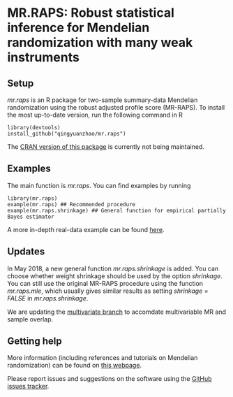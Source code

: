# MR.RAPS: Robust statistical inference for Mendelian randomization with many weak instruments

## Setup
*mr.raps* is an R package for two-sample summary-data Mendelian randomization using the robust adjusted profile score (MR-RAPS). To install the most up-to-date version, run the following command in R

```
library(devtools)
install_github("qingyuanzhao/mr.raps")
```

The [CRAN version of this package](https://cran.r-project.org/web/packages/mr.raps/index.html) is currently not being maintained.

## Examples
The main function is *mr.raps*. You can find examples by running

```
library(mr.raps)
example(mr.raps) ## Recommended procedure
example(mr.raps.shrinkage) ## General function for empirical partially Bayes estimator
```

A more in-depth real-data example can be found [here](http://www.statslab.cam.ac.uk/~qz280/talks/mr_challenge_report_marked.pdf).

## Updates
In May 2018, a new general function *mr.raps.shrinkage* is added. You can choose whether weight shrinkage should be used by the option *shrinkage*. You can still use the original MR-RAPS procedure using the function *mr.raps.mle*, which usually gives similar results as setting *shrinkage = FALSE* in *mr.raps.shrinkage*.

We are updating the [multivariate branch](https://github.com/qingyuanzhao/mr.raps/tree/multivariate) to accomdate multivariable MR and sample overlap.

## Getting help
More information (including references and tutorials on Mendelian randomization) can be found on [this webpage](http://www.statslab.cam.ac.uk/~qz280/MR.html). 

Please report issues and suggestions on the software using the [GitHub issues tracker](https://github.com/qingyuanzhao/mr.raps/issues).
